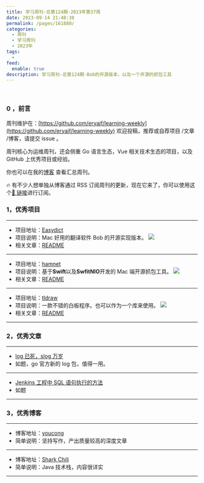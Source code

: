 ```yaml
---
title: 学习周刊-总第124期-2023年第37周
date: 2023-09-14 21:48:38
permalink: /pages/161880/
categories:
  - 周刊
  - 学习周刊
  - 2023年
tags:
  -
feed:
  enable: true
description: 学习周刊-总第124期-Bob的开源版本，以及一个开源的抓包工具
---
```


<br><ArticleTopAd></ArticleTopAd>

### 0 ，前言

周刊维护在：[https://github.com/eryajf/learning-weekly](https://github.com/eryajf/learning-weekly) 欢迎投稿，推荐或自荐项目 /文章 /博客，请提交 issue 。

周刊核心为运维周刊，还会侧重 Go 语言生态，Vue 相关技术生态的项目，以及 GitHub 上优秀项目或经验。

你也可以在我的[博客](https://wiki.eryajf.net/learning-weekly/) 查看汇总周刊。

🔥 有不少人想单独从博客通过 RSS 订阅周刊的更新，现在它来了，你可以使用这个[🔗 链接](https://wiki.eryajf.net/learning-weekly.xml)进行订阅。

### 1，优秀项目

---

- 项目地址：[Easydict](https://github.com/tisfeng/Easydict)
- 项目说明：Mac 好用的翻译软件 Bob 的开源实现版本。
  ![](https://t.eryajf.net/imgs/2023/09/1693667388911.png)
- 相关文章：[README](https://github.com/tisfeng/Easydict#readme)

---

- 项目地址：[hamnet](https://github.com/renkeeee/hamnet)
- 项目说明：基于**Swift**以及**SwfitNIO**开发的 Mac 端开源抓包工具。
  ![](https://t.eryajf.net/imgs/2023/09/1694244507578.jpg)
- 相关文章：[README](https://github.com/renkeeee/hamnet#readme)

---

- 项目地址：[tldraw](https://github.com/tldraw/tldraw)
- 项目说明：一款不错的白板程序。也可以作为一个库来使用。
  ![](https://t.eryajf.net/imgs/2023/09/1694616628441.png)
- 相关文章：[README](https://github.com/tldraw/tldraw#readme)

---

### 2，优秀文章

---

- [log 已死，slog 万岁](https://www.bradcypert.com/go-slog/)
- 如题，go 官方新的 log 包，值得一用。

---

- [Jenkins 工程中 SQL 语句执行的方法](https://www.cnblogs.com/Bug-Hunter/p/11277665.html)
- 如题

---

### 3，优秀博客

---

- 博客地址：[youcong](https://youcongtech.com/)
- 简单说明：坚持写作，产出质量较高的深度文章

---

- 博客地址：[Shark Chili](https://www.sharkchili.com/)
- 简单说明：Java 技术栈，内容很详实

---


<br><ArticleTopAd></ArticleTopAd>
